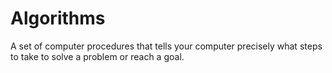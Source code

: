 # Algorithms
A set of computer procedures that tells your computer precisely what steps to take to solve a problem or reach a goal.
